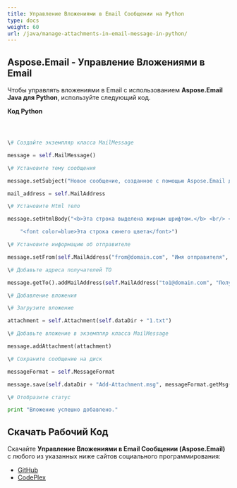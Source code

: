```yaml
---
title: Управление Вложениями в Email Сообщении на Python
type: docs
weight: 60
url: /java/manage-attachments-in-email-message-in-python/
---
```


## **Aspose.Email - Управление Вложениями в Email**
Чтобы управлять вложениями в Email с использованием **Aspose.Email Java для Python**, используйте следующий код.

**Код Python**

``` python



\# Создайте экземпляр класса MailMessage

message = self.MailMessage()

\# Установите тему сообщения

message.setSubject("Новое сообщение, созданное с помощью Aspose.Email для Java")

mail_address = self.MailAddress

\# Установите Html тело

message.setHtmlBody("<b>Эта строка выделена жирным шрифтом.</b> <br/> <br/>" +

    "<font color=blue>Эта строка синего цвета</font>")

\# Установите информацию об отправителе

message.setFrom(self.MailAddress("from@domain.com", "Имя отправителя", False))

\# Добавьте адреса получателей TO

message.getTo().addMailAddress(self.MailAddress("to1@domain.com", "Получатель 1", False))

\# Добавление вложения

\# Загрузите вложение

attachment = self.Attachment(self.dataDir + "1.txt")

\# Добавьте вложение в экземпляр класса MailMessage

message.addAttachment(attachment)

\# Сохраните сообщение на диск

messageFormat = self.MessageFormat

message.save(self.dataDir + "Add-Attachment.msg", messageFormat.getMsg())

\# Отобразите статус

print "Вложение успешно добавлено."

```
## **Скачать Рабочий Код**
Скачайте **Управление Вложениями в Email Сообщении (Aspose.Email)** с любого из указанных ниже сайтов социального программирования:

- [GitHub](https://github.com/aspose-email/Aspose.Email-for-Java/releases/tag/Aspose.Email_Java_for_Python-v1.0)
- [CodePlex](http://asposeemailjavapython.codeplex.com/releases/)